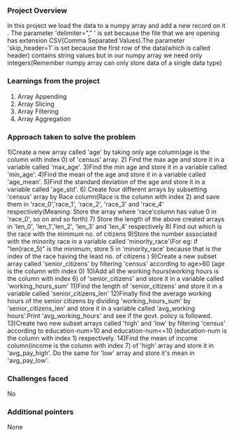### Project Overview

 In this project we load the data to a numpy array and add a new record on it . The parameter 'delimiter="," ' is set because the file that we are opening has extension CSV(Comma Separated Values).The parameter 'skip_header=1' is set because the first row of the data(which is called header) contains string values but in our numpy array we need only integers(Remember numpy array can only store data of a single data type)


### Learnings from the project

 1) Array Appending
2) Array Slicing
3) Array Filtering
4) Array Aggregation


### Approach taken to solve the problem

 1)Create a new array called 'age' by taking only age column(age is the column with index 0) of 'census' array.
2) Find the max age and store it in a variable called 'max_age'.
3)Find the min age and store it in a variable called 'min_age'.
4)Find the mean of the age and store it in a variable called 'age_mean'.
5)Find the standard deviation of the age and store it in a variable called 'age_std'.
6) Create four different arrays by subsetting 'census' array by Race column(Race is the column with index 2) and save them in 'race_0','race_1', 'race_2', 'race_3' and 'race_4' respectively(Meaning: Store the array where 'race'column has value 0 in 'race_0', so on and so forth)
7) Store the length of the above created arrays in 'len_0', 'len_1','len_2', 'len_3' and 'len_4' respectively
8) Find out which is the race with the minimum no. of citizens
9)Store the number associated with the minority race in a variable called 'minority_race'(For eg: if "len(race_5)" is the minimum, store 5 in 'minority_race' because that is the index of the race having the least no. of citizens )
9)Create a new subset array called 'senior_citizens' by filtering 'census' according to age>60 (age is the column with index 0)
10)Add all the working hours(working hours is the column with index 6) of 'senior_citizens' and store it in a variable called 'working_hours_sum'
11)Find the length of 'senior_citizens' and store it in a variable called 'senior_citizens_len'
12)Finally find the average working hours of the senior citizens by dividing 'working_hours_sum' by 'senior_citizens_len' and store it in a variable called 'avg_working hours'.Print 'avg_working_hours' and see if the govt. policy is followed.
13)Create two new subset arrays called 'high' and 'low' by filtering 'census' according to education-num>10 and education-num<=10 (education-num is the column with index 1) respectively.
14)Find the mean of income column(income is the column with index 7) of 'high' array and store it in 'avg_pay_high'. Do the same for 'low' array and store it's mean in 'avg_pay_low'.


### Challenges faced

 No


### Additional pointers

 None


